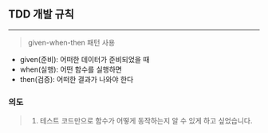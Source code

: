 ## TDD 개발 규칙

---

> given-when-then 패턴 사용

- given(준비): 어떠한 데이터가 준비되었을 때
- when(실행): 어떤 함수를 실행하면
- then(검증): 어떠한 결과가 나와야 한다


### 의도
> 1. 테스트 코드만으로 함수가 어떻게 동작하는지 알 수 있게 하고 싶었습니다. 